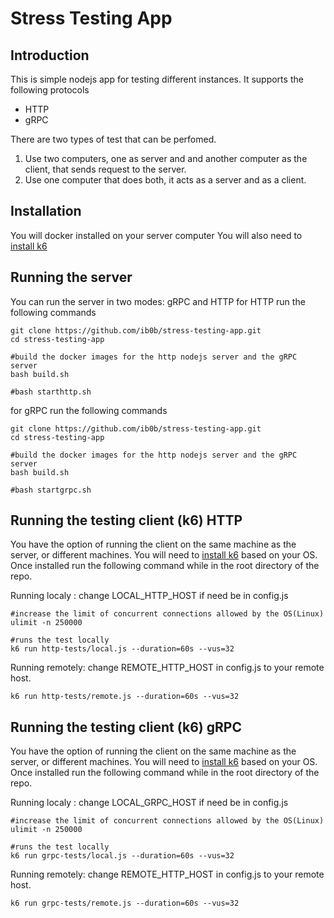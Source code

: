 # Stress Testing App

## Introduction

This is simple nodejs app for testing different instances.
It supports the following protocols

- HTTP
- gRPC

There are two types of test that can be perfomed.

1. Use two computers, one as server and and another computer as the client, that sends request to the server.
2. Use one computer that does both, it acts as a server and as a client.

## Installation

You will docker installed on your server computer
You will also need to [install k6](https://k6.io/docs/getting-started/installation/)

## Running the server

You can run the server in two modes: gRPC and HTTP
for HTTP run the following commands

```
git clone https://github.com/ib0b/stress-testing-app.git
cd stress-testing-app

#build the docker images for the http nodejs server and the gRPC server
bash build.sh

#bash starthttp.sh
```

for gRPC run the following commands

```
git clone https://github.com/ib0b/stress-testing-app.git
cd stress-testing-app

#build the docker images for the http nodejs server and the gRPC server
bash build.sh

#bash startgrpc.sh
```

## Running the testing client (k6) HTTP

You have the option of running the client on the same machine as the server, or different machines.
You will need to [install k6](https://k6.io/docs/getting-started/installation/) based on your OS.
Once installed run the following command while in the root directory of the repo.

Running localy : change LOCAL_HTTP_HOST if need be in config.js

```
#increase the limit of concurrent connections allowed by the OS(Linux)
ulimit -n 250000

#runs the test locally
k6 run http-tests/local.js --duration=60s --vus=32
```

Running remotely: change REMOTE_HTTP_HOST in config.js to your remote host.

```
k6 run http-tests/remote.js --duration=60s --vus=32
```

## Running the testing client (k6) gRPC

You have the option of running the client on the same machine as the server, or different machines.
You will need to [install k6](https://k6.io/docs/getting-started/installation/) based on your OS.
Once installed run the following command while in the root directory of the repo.

Running localy : change LOCAL_GRPC_HOST if need be in config.js

```
#increase the limit of concurrent connections allowed by the OS(Linux)
ulimit -n 250000

#runs the test locally
k6 run grpc-tests/local.js --duration=60s --vus=32
```

Running remotely: change REMOTE_HTTP_HOST in config.js to your remote host.

```
k6 run grpc-tests/remote.js --duration=60s --vus=32
```
